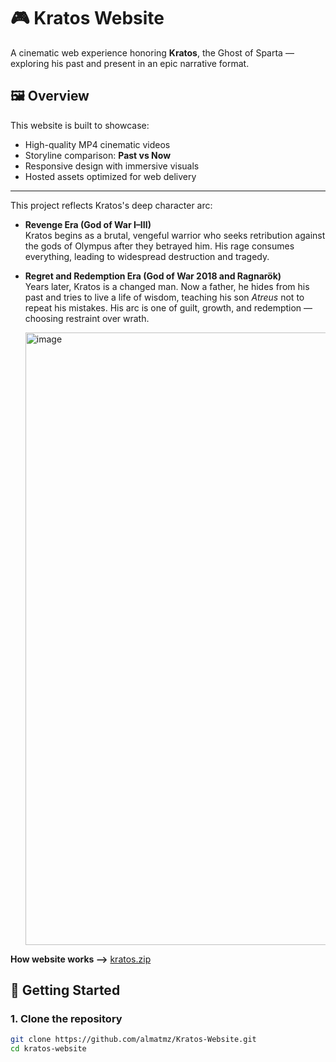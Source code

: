 # 🎮 Kratos Website

A cinematic web experience honoring **Kratos**, the Ghost of Sparta — exploring his past and present in an epic narrative format.

## 🖼️ Overview

This website is built to showcase:
- High-quality MP4 cinematic videos
- Storyline comparison: **Past vs Now**
- Responsive design with immersive visuals
- Hosted assets optimized for web delivery

---
This project reflects Kratos's deep character arc:

- **Revenge Era (God of War I–III)**  
  Kratos begins as a brutal, vengeful warrior who seeks retribution against the gods of Olympus after they betrayed him. His rage consumes everything, leading to widespread destruction and tragedy.

- **Regret and Redemption Era (God of War 2018 and Ragnarök)**  
  Years later, Kratos is a changed man. Now a father, he hides from his past and tries to live a life of wisdom, teaching his son *Atreus* not to repeat his mistakes. His arc is one of guilt, growth, and redemption — choosing restraint over wrath.

  <img width="1919" height="980" alt="image" src="https://github.com/user-attachments/assets/93bc500d-3b7b-4593-9c76-067f0eae5f44" />

**How website works -->** [kratos.zip](https://github.com/user-attachments/files/21697107/kratos.zip)

## 🔧 Getting Started

### 1. Clone the repository

```bash
git clone https://github.com/almatmz/Kratos-Website.git
cd kratos-website

